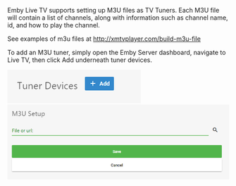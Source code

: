 Emby Live TV supports setting up M3U files as TV Tuners. Each M3U file will contain a list of channels, along with information such as channel name, id, and how to play the channel.

See examples of m3u files at http://xmtvplayer.com/build-m3u-file

To add an M3U tuner, simply open the Emby Server dashboard, navigate to Live TV, then click Add underneath tuner devices.

![](images/server/livetvtuneradd.png)
![](images/server/m3utunersetup.png)